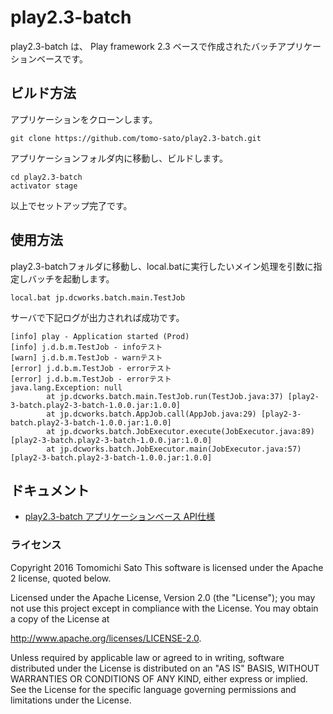 # play2.3-batch
play2.3-batch は、 Play framework 2.3 ベースで作成されたバッチアプリケーションベースです。



## ビルド方法
アプリケーションをクローンします。
```
git clone https://github.com/tomo-sato/play2.3-batch.git
```

アプリケーションフォルダ内に移動し、ビルドします。
```
cd play2.3-batch
activator stage
```

以上でセットアップ完了です。



## 使用方法
play2.3-batchフォルダに移動し、local.batに実行したいメイン処理を引数に指定しバッチを起動します。
```
local.bat jp.dcworks.batch.main.TestJob
```

サーバで下記ログが出力されれば成功です。
```
[info] play - Application started (Prod)
[info] j.d.b.m.TestJob - infoテスト
[warn] j.d.b.m.TestJob - warnテスト
[error] j.d.b.m.TestJob - errorテスト
[error] j.d.b.m.TestJob - errorテスト
java.lang.Exception: null
        at jp.dcworks.batch.main.TestJob.run(TestJob.java:37) [play2-3-batch.play2-3-batch-1.0.0.jar:1.0.0]
        at jp.dcworks.batch.AppJob.call(AppJob.java:29) [play2-3-batch.play2-3-batch-1.0.0.jar:1.0.0]
        at jp.dcworks.batch.JobExecutor.execute(JobExecutor.java:89) [play2-3-batch.play2-3-batch-1.0.0.jar:1.0.0]
        at jp.dcworks.batch.JobExecutor.main(JobExecutor.java:57) [play2-3-batch.play2-3-batch-1.0.0.jar:1.0.0]
```



## ドキュメント
* [play2.3-batch アプリケーションベース API仕様](https://tomo-sato.github.io/play2.3-batch/javadoc/index.html)



### ライセンス
Copyright 2016 Tomomichi Sato This software is licensed under the Apache 2 license, quoted below.

Licensed under the Apache License, Version 2.0 (the "License"); you may not use this project except in compliance with the License. You may obtain a copy of the License at

http://www.apache.org/licenses/LICENSE-2.0.

Unless required by applicable law or agreed to in writing, software distributed under the License is distributed on an "AS IS" BASIS, WITHOUT WARRANTIES OR CONDITIONS OF ANY KIND, either express or implied. See the License for the specific language governing permissions and limitations under the License.
